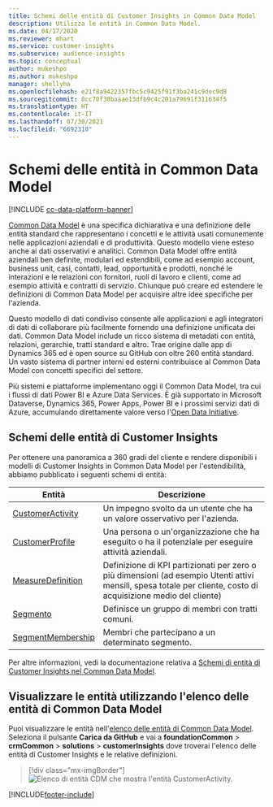 ```yaml
---
title: Schemi delle entità di Customer Insights in Common Data Model
description: Utilizza le entità in Common Data Model.
ms.date: 04/17/2020
ms.reviewer: mhart
ms.service: customer-insights
ms.subservice: audience-insights
ms.topic: conceptual
author: mukeshpo
ms.author: mukeshpo
manager: shellyha
ms.openlocfilehash: e21f8a9422357fbc5c9425f91f3ba241c9dec9d8
ms.sourcegitcommit: 8cc70f30baaae13dfb9c4c201a79691f311634f5
ms.translationtype: HT
ms.contentlocale: it-IT
ms.lasthandoff: 07/30/2021
ms.locfileid: "6692310"
---
```

# <a name="entity-schemas-in-common-data-model"></a>Schemi delle entità in Common Data Model

[!INCLUDE [cc-data-platform-banner](../includes/cc-data-platform-banner.md)]

[Common Data Model](/common-data-model/) è una specifica dichiarativa e una definizione delle entità standard che rappresentano i concetti e le attività usati comunemente nelle applicazioni aziendali e di produttività. Questo modello viene esteso anche ai dati osservativi e analitici. Common Data Model offre entità aziendali ben definite, modulari ed estendibili, come ad esempio account, business unit, casi, contatti, lead, opportunità e prodotti, nonché le interazioni e le relazioni con fornitori, ruoli di lavoro e clienti, come ad esempio attività e contratti di servizio. Chiunque può creare ed estendere le definizioni di Common Data Model per acquisire altre idee specifiche per l'azienda.

Questo modello di dati condiviso consente alle applicazioni e agli integratori di dati di collaborare più facilmente fornendo una definizione unificata dei dati. Common Data Model include un ricco sistema di metadati con entità, relazioni, gerarchie, tratti standard e altro. Trae origine dalle app di Dynamics 365 ed è open source su GitHub con oltre 260 entità standard. Un vasto sistema di partner interni ed esterni contribuisce al Common Data Model con concetti specifici del settore.

Più sistemi e piattaforme implementano oggi il Common Data Model, tra cui i flussi di dati Power BI e Azure Data Services. È già supportato in Microsoft Dataverse, Dynamics 365, Power Apps, Power BI e i prossimi servizi dati di Azure, accumulando direttamente valore verso l'[Open Data Initiative](https://www.microsoft.com/open-data-initiative).

## <a name="customer-insights-entity-schemas"></a>Schemi delle entità di Customer Insights

Per ottenere una panoramica a 360 gradi del cliente e rendere disponibili i modelli di Customer Insights in Common Data Model per l'estendibilità, abbiamo pubblicato i seguenti schemi di entità:

| Entità | Descrizione |
|---------|---------|
|[CustomerActivity](/common-data-model/schema/core/applicationcommon/foundationcommon/crmcommon/solutions/customerinsights/customeractivity) | Un impegno svolto da un utente che ha un valore osservativo per l'azienda. |
|[CustomerProfile](/common-data-model/schema/core/applicationcommon/foundationcommon/crmcommon/solutions/customerinsights/customerprofile) | Una persona o un'organizzazione che ha eseguito o ha il potenziale per eseguire attività aziendali. |
|[MeasureDefinition](/common-data-model/schema/core/applicationcommon/foundationcommon/crmcommon/solutions/customerinsights/measuredefinition) | Definizione di KPI partizionati per zero o più dimensioni (ad esempio Utenti attivi mensili, spesa totale per cliente, costo di acquisizione medio del cliente) |
|[Segmento ](/common-data-model/schema/core/applicationcommon/foundationcommon/crmcommon/solutions/customerinsights/segment) | Definisce un gruppo di membri con tratti comuni. |
|[SegmentMembership](/common-data-model/schema/core/applicationcommon/foundationcommon/crmcommon/solutions/customerinsights/segmentmembership) | Membri che partecipano a un determinato segmento. |

Per altre informazioni, vedi la documentazione relativa a [Schemi di entità di Customer Insights nel Common Data Model](/common-data-model/schema/core/applicationcommon/foundationcommon/crmcommon/solutions/customerinsights/overview).

## <a name="view-entities-using-the-common-data-model-entity-navigator"></a>Visualizzare le entità utilizzando l'elenco delle entità di Common Data Model

Puoi visualizzare le entità nell'[elenco delle entità di Common Data Model](https://microsoft.github.io/CDM/). Seleziona il pulsante **Carica da GitHub** e vai a **foundationCommon** > **crmCommon** > **solutions** > **customerInsights** dove troverai l'elenco delle entità di Customer Insights e le relative definizioni.
> [!div class="mx-imgBorder"]
> ![Elenco di entità CDM che mostra l'entità CustomerActivity.](media/CDM-entity-navigator.png "Elenco di entità CDM che mostra l'entità CustomerActivity")


[!INCLUDE[footer-include](../includes/footer-banner.md)]